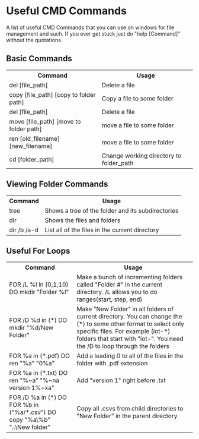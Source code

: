 # Useful CMD Commands

A list of useful CMD Commands that you can use on windows for file management and such. If you ever get stuck just do "help [Command]" without the quotations. 


## Basic Commands
  <table>
    <tr>
      <th>Command</th>
      <th>Usage</th>
    </tr>
    <tr>
      <td>del [file_path]</td>
      <td>Delete a file</td>
    </tr>
    <tr>
      <td>copy [file_path] [copy to folder path]</td>
      <td>Copy a file to some folder</td>
    </tr>
    <tr>
      <td>del [file_path]</td>
      <td>Delete a file</td>
    </tr>
    <tr>
      <td>move [file_path] [move to folder path]</td>
      <td>move a file to some folder</td>
    </tr>
    <tr>
      <td>ren [old_filename] [new_filename]</td>
      <td>move a file to some folder</td>
    </tr>   
    <tr>
      <td>cd [folder_path]</td>
      <td>Change working directory to folder_path</td>
    </tr>
  </table>

## Viewing Folder Commands
  <table>
    <tr>
      <th>Command</th>
      <th>Usage</th>
    </tr>
    <tr>
      <td>tree</td>
      <td>Shows a tree of the folder and its subdirectories</td>
    </tr>
    <tr>
      <td>dir</td>
      <td>Shows the files and folders</td>
    </tr>
    <tr>
      <td>dir /b /a-d</td>
      <td>List all of the files in the current directory</td>
    </tr>
  </table>


## Useful For Loops

  <table>
    <tr>
      <th>Command</th>
      <th>Usage</th>
    </tr>
    <tr>
      <td>FOR /L %I in (0,1,10) DO mkdir "Folder %I"</td>
      <td>Make a bunch of incrementing folders called "Folder #" in the current directory. /L allows you to do ranges(start, step, end)</td>
    </tr>
    <tr>
      <td>FOR /D %d in (*) DO mkdir "%d/New Folder"</td>
      <td>Make "New Folder" in all folders of current directory. You can change the (*) to some other format to select only specific files. For example (iot-*) folders that start with "iot-". You need the /D to loop through the folders</td>
    </tr>
    <tr>
      <td>FOR %a in (*.pdf) DO ren "%a" "0%a"</td>
      <td>Add a leading 0 to all of the files in the folder with .pdf extension</td>
    </tr>
    <tr>
      <td>FOR %a in (*.txt) DO ren "%~a" "%~na version 1%~xa"</td>
      <td>Add "version 1" right before .txt</td>
    </tr>
    <tr>
      <td>FOR /D %a in (*) DO FOR %b in ("%a/*.csv") DO copy "%a\%b" "..\New folder"</td>
      <td>Copy all .csvs from child directories to "New Folder" in the parent directory</td>
    </tr>
  </table>

